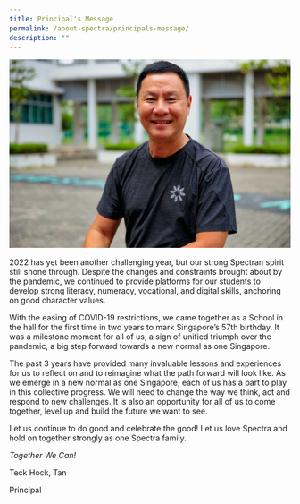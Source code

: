 ```yaml
---
title: Principal's Message
permalink: /about-spectra/principals-message/
description: ""
---
```

![](/images/TTH-4418-Edit-1024x683.jpg)

2022 has yet been another challenging year, but our strong Spectran spirit still shone through. Despite the changes and constraints brought about by the pandemic, we continued to provide platforms for our students to develop strong literacy, numeracy, vocational, and digital skills, anchoring on good character values.

With the easing of COVID-19 restrictions, we came together as a School in the hall for the first time in two years to mark Singapore’s 57th birthday. It was a milestone moment for all of us, a sign of unified triumph over the pandemic, a big step forward towards a new normal as one Singapore.

The past 3 years have provided many invaluable lessons and experiences for us to reflect on and to reimagine what the path forward will look like. As we emerge in a new normal as one Singapore, each of us has a part to play in this collective progress. We will need to change the way we think, act and respond to new challenges. It is also an opportunity for all of us to come together, level up and build the future we want to see.

Let us continue to do good and celebrate the good! Let us love Spectra and hold on together strongly as one Spectra family.

_Together We Can!_

Teck Hock, Tan

Principal